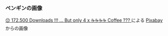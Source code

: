 ### ペンギンの画像
<a href="https://pixabay.com/ja/users/astoko-1475917/?utm_source=link-attribution&amp;utm_medium=referral&amp;utm_campaign=image&amp;utm_content=4571117">
😔 172.500 Downloads !!! ... But only 4 x ☕☕☕☕ Coffee ???
</a>
による
<a href="https://pixabay.com/ja/?utm_source=link-attribution&amp;utm_medium=referral&amp;utm_campaign=image&amp;utm_content=4571117">
Pixabay
</a>
からの画像
